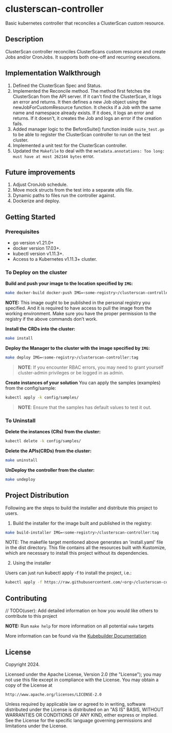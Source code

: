 # clusterscan-controller

Basic kubernetes controller that reconciles a ClusterScan custom resource.

## Description

ClusterScan controller reconciles ClusterScans custom resource and create Jobs and/or CronJobs. It supports both one-off and recurring executions.

## Implementation Walkthrough

1. Defined the ClusterScan Spec and Status.
2. Implemented the Reconcile method.
   The method first fetches the ClusterScan from the API server. If it can't find the ClusterScan, it logs an error and returns. It then defines a new Job object using the newJobForCustomResource function. It checks if a Job with the same name and namespace already exists. If it does, it logs an error and returns. If it doesn't, it creates the Job and logs an error if the creation fails.
3. Added manager logic to the BeforeSuite() function inside `suite_test.go` to be able to register the ClusterScan controller to run on the test cluster.
4. Implemented a unit test for the ClusterScan controller.
5. Updated the `Makefile` to deal with the `metadata.annotations: Too long: must have at most 262144 bytes` error.

## Future improvements

1. Adjust CronJob schedule.
2. Move mock structs from the test into a separate utils file.
3. Dynamic paths to files run the controller against.
4. Dockerize and deploy.

## Getting Started

### Prerequisites

- go version v1.21.0+
- docker version 17.03+.
- kubectl version v1.11.3+.
- Access to a Kubernetes v1.11.3+ cluster.

### To Deploy on the cluster

**Build and push your image to the location specified by `IMG`:**

```sh
make docker-build docker-push IMG=<some-registry>/clusterscan-controller:tag
```

**NOTE:** This image ought to be published in the personal registry you specified.
And it is required to have access to pull the image from the working environment.
Make sure you have the proper permission to the registry if the above commands don’t work.

**Install the CRDs into the cluster:**

```sh
make install
```

**Deploy the Manager to the cluster with the image specified by `IMG`:**

```sh
make deploy IMG=<some-registry>/clusterscan-controller:tag
```

> **NOTE**: If you encounter RBAC errors, you may need to grant yourself cluster-admin
> privileges or be logged in as admin.

**Create instances of your solution**
You can apply the samples (examples) from the config/sample:

```sh
kubectl apply -k config/samples/
```

> **NOTE**: Ensure that the samples has default values to test it out.

### To Uninstall

**Delete the instances (CRs) from the cluster:**

```sh
kubectl delete -k config/samples/
```

**Delete the APIs(CRDs) from the cluster:**

```sh
make uninstall
```

**UnDeploy the controller from the cluster:**

```sh
make undeploy
```

## Project Distribution

Following are the steps to build the installer and distribute this project to users.

1. Build the installer for the image built and published in the registry:

```sh
make build-installer IMG=<some-registry>/clusterscan-controller:tag
```

NOTE: The makefile target mentioned above generates an 'install.yaml'
file in the dist directory. This file contains all the resources built
with Kustomize, which are necessary to install this project without
its dependencies.

2. Using the installer

Users can just run kubectl apply -f <URL for YAML BUNDLE> to install the project, i.e.:

```sh
kubectl apply -f https://raw.githubusercontent.com/<org>/clusterscan-controller/<tag or branch>/dist/install.yaml
```

## Contributing

// TODO(user): Add detailed information on how you would like others to contribute to this project

**NOTE:** Run `make help` for more information on all potential `make` targets

More information can be found via the [Kubebuilder Documentation](https://book.kubebuilder.io/introduction.html)

## License

Copyright 2024.

Licensed under the Apache License, Version 2.0 (the "License");
you may not use this file except in compliance with the License.
You may obtain a copy of the License at

    http://www.apache.org/licenses/LICENSE-2.0

Unless required by applicable law or agreed to in writing, software
distributed under the License is distributed on an "AS IS" BASIS,
WITHOUT WARRANTIES OR CONDITIONS OF ANY KIND, either express or implied.
See the License for the specific language governing permissions and
limitations under the License.
